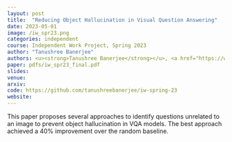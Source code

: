 ```yaml
---
layout: post
title:  "Reducing Object Hallucination in Visual Question Answering"
date: 2023-05-01
image: /iw_spr23.png
categories: independent
course: Independent Work Project, Spring 2023
author: "Tanushree Banerjee"
authors: <u><strong>Tanushree Banerjee</strong></u>, <a href="https://www.cs.princeton.edu/~olgarus/">Olga Russakovsky</a>
paper: pdfs/iw_spr23_final.pdf
slides:
venue: 
arxiv: 
code: https://github.com/tanushreebanerjee/iw-spring-23
website: 
---
```

This paper proposes several approaches to identify questions unrelated to an image to prevent object hallucination in VQA models. The best approach achieved a 40% improvement over the random baseline.
